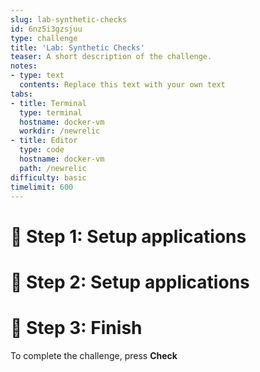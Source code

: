 ```yaml
---
slug: lab-synthetic-checks
id: 6nz5i3gzsjuu
type: challenge
title: 'Lab: Synthetic Checks'
teaser: A short description of the challenge.
notes:
- type: text
  contents: Replace this text with your own text
tabs:
- title: Terminal
  type: terminal
  hostname: docker-vm
  workdir: /newrelic
- title: Editor
  type: code
  hostname: docker-vm
  path: /newrelic
difficulty: basic
timelimit: 600
---
```

🧪 Step 1: Setup applications
=======================
🧪 Step 2: Setup applications
=======================
🏁 Step 3: Finish
=======================
To complete the challenge, press **Check**
